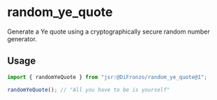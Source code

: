 # random_ye_quote
Generate a Ye quote using a cryptographically secure random number generator.

## Usage

```ts
import { randomYeQuote } from "jsr:@DiFronzo/random_ye_quote@1";

randomYeQuote(); // "All you have to be is yourself"
```
